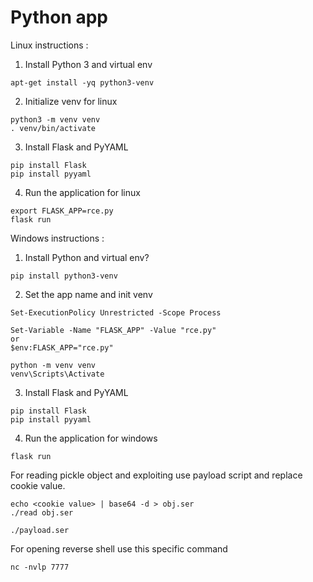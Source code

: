 # Python app

Linux instructions :
1. Install Python 3 and virtual env
```
apt-get install -yq python3-venv
```

2. Initialize venv for linux
```
python3 -m venv venv
. venv/bin/activate
```

3. Install Flask and PyYAML
```
pip install Flask
pip install pyyaml
```

4. Run the application for linux
```
export FLASK_APP=rce.py 
flask run
```

Windows instructions :

1. Install Python and virtual env?
```
pip install python3-venv
```

2. Set the app name and init venv
```
Set-ExecutionPolicy Unrestricted -Scope Process

Set-Variable -Name "FLASK_APP" -Value "rce.py" 
or 
$env:FLASK_APP="rce.py"

python -m venv venv
venv\Scripts\Activate
```

3. Install Flask and PyYAML
```
pip install Flask
pip install pyyaml
```

4. Run the application for windows
```
flask run
```

For reading pickle object and exploiting use payload script and replace cookie value.
```
echo <cookie value> | base64 -d > obj.ser
./read obj.ser

./payload.ser
```

For opening reverse shell use this specific command
```
nc -nvlp 7777
```
